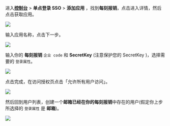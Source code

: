 <IntegrationDetailCard :title="`在 ${$localeConfig.brandName} 中创建应用`">

进入[**控制台**](https://console.authing.cn) > **单点登录 SSO** > **添加应用** ，找到**每刻报销**，点击进入详情，然后点击获取应用。

<img src="~@imagesZhCn/integration/maycur/1-1.png" class="md-img-padding" />

输入应用名称，点击下一步。

<img src="~@imagesZhCn/integration/maycur/1-2.png" class="md-img-padding" />

输入你的 **每刻报销** `企业 code` 和 **SecretKey** (注意保护您的 SecretKey )，选择需要的 `登录属性`。

![](~@imagesZhCn/integration/maycur/1-6.png)

点击完成，在访问授权页点击「允许所有用户访问」。

<img src="~@imagesZhCn/integration/maycur/1-4.png" class="md-img-padding" />

然后回到用户列表，创建一个**邮箱已经在你的每刻报销**中存在的用户(假定你上步所选择的 `登录属性` 是 **邮箱**)。

<img src="~@imagesZhCn/integration/maycur/1-5.png" class="md-img-padding" />

</IntegrationDetailCard>

